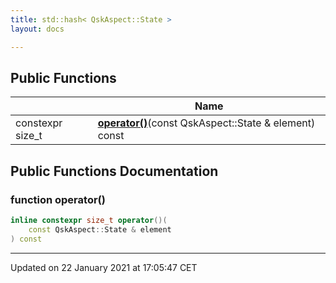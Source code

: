 ```yaml
---
title: std::hash< QskAspect::State >
layout: docs

---
```





## Public Functions

|                | Name           |
| -------------- | -------------- |
| constexpr size_t | **[operator()](/docs/classes/structstd_1_1hash_3_01_qsk_aspect_1_1_state_01_4/#function-operator())**(const QskAspect::State & element) const |

## Public Functions Documentation

### function operator()

```cpp
inline constexpr size_t operator()(
    const QskAspect::State & element
) const
```


-------------------------------

Updated on 22 January 2021 at 17:05:47 CET